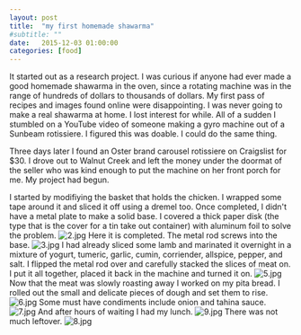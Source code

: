 ```yaml
---
layout: post
title:  "my first homemade shawarma"
#subtitle: ""
date:   2015-12-03 01:00:00
categories: [food]
---
```

It started out as a research project. I was curious if anyone had ever made a good homemade shawarma in the oven, since a rotating machine was in the range of hundreds of dollars to thousands of dollars. My first pass of recipes and images found online were disappointing. I was never going to make a real shawarma at home. I lost interest for while. All of a sudden I stumbled on a YouTube video of someone making a gyro machine out of a Sunbeam rotissiere. I figured this was doable. I could do the same thing.

Three days later I found an Oster brand carousel rotissiere on Craigslist for $30. I drove out to Walnut Creek and left the money under the doormat of the seller who was kind enough to put the machine on her front porch for me. My project had begun.

I started by modifiying the basket that holds the chicken. I wrapped some tape around it and sliced it off using a dremel too. Once completed, I didn't have a metal plate to make a solid base. I covered a thick paper disk (the type that is the cover for a tin take out container) with aluminum foil to solve the problem.
![2.jpg](/assets/images/shawarma/2.jpg)
Here it is completed. The metal rod screws into the base.
![3.jpg](/assets/images/shawarma/3.jpg)
I had already sliced some lamb and marinated it overnight in a mixture of yogurt, tumeric, garlic, cumin, corriender, allspice,  pepper, and salt. I flipped the metal rod over and carefully stacked the slices of meat on. I put it all together, placed it back in the machine and turned it on.
![5.jpg](/assets/images/shawarma/5.jpg)
Now that the meat was slowly roasting away I worked on my pita bread. I rolled out the small and delicate pieces of dough and set them to rise.
![6.jpg](/assets/images/shawarma/6.jpg)
Some must have condiments include onion and tahina sauce.
![7.jpg](/assets/images/shawarma/7.jpg)
And after hours of waiting I had my lunch.
![9.jpg](/assets/images/shawarma/9.jpg)
There was not much leftover.
![8.jpg](/assets/images/shawarma/8.jpg)


